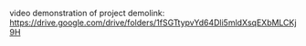 video demonstration of project
demolink: https://drive.google.com/drive/folders/1fSGTtypvYd64Dli5mldXsqEXbMLCKj9H
